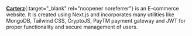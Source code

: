 [**Carterz**](https://carterz.vercel.app){:target="_blank" rel="noopener noreferrer"} is an E-commerce website. It is created using Next.js and incorporates many utilities like MongoDB, Tailwind CSS, CryptoJS, PayTM payment gateway and JWT for proper functionality and secure management of users.
